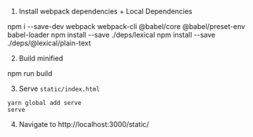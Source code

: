 
1) Install webpack dependencies + Local Dependencies

npm i --save-dev webpack webpack-cli @babel/core @babel/preset-env babel-loader
npm install --save ./deps/lexical
npm install --save ./deps/@lexical/plain-text

2) Build minified

npm run build

3) Serve `static/index.html`

```
yarn global add serve
serve
```

4) Navigate to http://localhost:3000/static/
